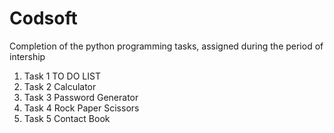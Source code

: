 # Codsoft
Completion of the python programming tasks, assigned during the period of intership
1) Task 1 TO DO LIST
2) Task 2 Calculator
3) Task 3 Password Generator
4) Task 4  Rock Paper Scissors
5) Task 5 Contact Book
